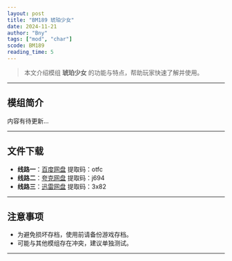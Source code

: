 ```yaml
---
layout: post
title: "BM189 琥珀少女"
date: 2024-11-21
author: "Bny"
tags: ["mod", "char"]
scode: BM189
reading_time: 5
---
```


> 本文介绍模组 **琥珀少女** 的功能与特点，帮助玩家快速了解并使用。

---

## 模组简介

内容有待更新...

---


## 文件下载
- **线路一**：[百度网盘](https://pan.baidu.com/s/1KBij_FsPn0o0FToKvnrPOw?pwd=otfc)  提取码：otfc  
- **线路二**：[夸克网盘](https://pan.quark.cn/s/0f929211948d?pwd=j694)  提取码：j694  
- **线路三**：[迅雷网盘](https://pan.xunlei.com/s/VOCCbiIEFJhfcq0_ijHSizsQA1?pwd=3x82)  提取码：3x82  

---

## 注意事项
- 为避免损坏存档，使用前请备份游戏存档。
- 可能与其他模组存在冲突，建议单独测试。

---

